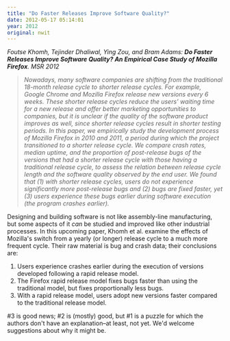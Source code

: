 ```yaml
---
title: "Do Faster Releases Improve Software Quality?"
date: 2012-05-17 05:14:01
year: 2012
original: nwit
---
```

<p><em>Foutse Khomh, Tejinder Dhaliwal, Ying Zou, and Bram Adams: <strong>Do Faster Releases Improve Software Quality? An Empirical Case Study of Mozilla Firefox</strong>. MSR 2012</em></p>
<blockquote><em>Nowadays, many software companies are shifting from the traditional 18-month release cycle to shorter release cycles. For example, Google Chrome and Mozilla Firefox release new versions every 6 weeks. These shorter release cycles reduce the users' waiting time for a new release and offer better marketing opportunities to companies, but it is unclear if the quality of the software product improves as well, since shorter release cycles result in shorter testing periods. In this paper, we empirically study the development process of Mozilla Firefox in 2010 and 2011, a period during which the project transitioned to a shorter release cycle. We compare crash rates, median uptime, and the proportion of post-release bugs of the versions that had a shorter release cycle with those having a traditional release cycle, to assess the relation between release cycle length and the software quality observed by the end user. We found that (1) with shorter release cycles, users do not experience significantly more post-release bugs and (2) bugs are fixed faster, yet (3) users experience these bugs earlier during software execution (the program crashes earlier).</em></blockquote>
<p>Designing and building software is not like assembly-line manufacturing, but some aspects of it <em>can</em> be studied and improved like other industrial processes. In this upcoming paper, Khomh et al. examine the effects of Mozilla's switch from a yearly (or longer) release cycle to a much more frequent cycle. Their raw material is bug and crash data; their conclusions are:</p>
<ol>
	<li>Users experience crashes earlier during the execution of versions developed following a rapid release model.</li>
	<li>The Firefox rapid release model fixes bugs faster than using the traditional model, but fixes proportionally less bugs.</li>
	<li>With a rapid release model, users adopt new versions faster compared to the traditional release model.</li>
</ol>
<p>#3 is good news; #2 is (mostly) good, but #1 is a puzzle for which the authors don't have an explanation–at least, not yet. We'd welcome suggestions about why it might be.</p>
